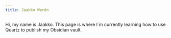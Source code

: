 ```yaml
---
title: Jaakko Warén
---
```

Hi,
my name is Jaakko. This page is where I´m currently learning how to use Quartz to publish my Obsidian vault.


